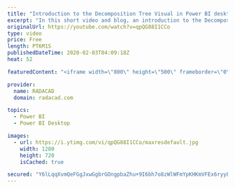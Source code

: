 ```yaml
---
title: "Introduction to the Decomposition Tree Visual in Power BI desktop"
excerpt: "In this short video and blog, an introduction to the Decomposition tree has been provided"
originalUrl: https://youtube.com/watch?v=qpQG88I1CCo
type: video
price: Free
length: PT6M1S
publishedDateTime: 2020-02-03T04:09:18Z
heat: 52

featuredContent: "<iframe width=\"800\" height=\"500\" frameborder=\"0\" src=\"https://www.youtube.com/embed/qpQG88I1CCo\" allow=\"accelerometer; autoplay; encrypted-media; gyroscope; picture-in-picture\" allowfullscreen></iframe>"

provider:
  name: RADACAD
  domain: radacad.com

topics:
  - Power BI
  - Power BI Desktop

images:
  - url: https://i.ytimg.com/vi/qpQG88I1CCo/maxresdefault.jpg
    width: 1280
    height: 720
    isCached: true

secured: "Y6lLqqXvmQeFGgJxwGgbrGOngpbaZhu+9I6bh7o8zWlWFmYpKHKmVFEx6ryyLWmRbuhHtlSEv8hcjlEg5HYQ2IH3Ij263sv3gL1fkRMytXQa6nXSFp5QTOh9QXI+glB5xpC6HOt+FDkSJowAyP3cCqL5GtyDHkoIIHPYHKwPTuCNwJebYLFrWlpZSHkoynxF9+bfkXwZIgq1nBEssNtvhaNC0G+bnXzDYGsi+7/bgVL3T+RPoTgWQekMnVvxUo4UgN5B32IbwUrm642Zr5EIlqApvBQgX4ZsYWYbqZlcDtSHawfxQ+rG+EiCJ2YqVLef9odMrl+uG0Kjcc3uGentlGnex9t8z0K4D/5AQ6uqd2vTa3SeRm6oGVykKL8u3F+9AY31GD0CvKqWjcwZWVhE+xTe/HWqrXf1kgzY7HNBB/o=;Mq7QYoPfyZO+YsHuaR01OA=="
---
```


